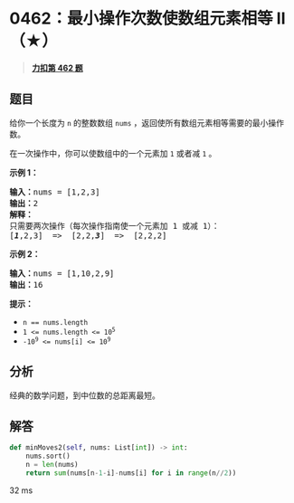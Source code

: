# 0462：最小操作次数使数组元素相等 II（★）


> <u>**[力扣第 462 题](https://leetcode.cn/problems/minimum-moves-to-equal-array-elements-ii/)**</u>

## 题目

<p>给你一个长度为 <code>n</code> 的整数数组 <code>nums</code> ，返回使所有数组元素相等需要的最小操作数。</p>

<p>在一次操作中，你可以使数组中的一个元素加 <code>1</code> 或者减 <code>1</code> 。</p>



<p><strong>示例 1：</strong></p>

<pre>
<strong>输入：</strong>nums = [1,2,3]
<strong>输出：</strong>2
<strong>解释：</strong>
只需要两次操作（每次操作指南使一个元素加 1 或减 1）：
[<strong><em>1</em></strong>,2,3]  =&gt;  [2,2,<strong><em>3</em></strong>]  =&gt;  [2,2,2]
</pre>

<p><strong>示例 2：</strong></p>

<pre>
<strong>输入：</strong>nums = [1,10,2,9]
<strong>输出：</strong>16
</pre>



<p><strong>提示：</strong></p>

<ul>
<li><code>n == nums.length</code></li>
<li><code>1 &lt;= nums.length &lt;= 10<sup>5</sup></code></li>
<li><code>-10<sup>9</sup> &lt;= nums[i] &lt;= 10<sup>9</sup></code></li>
</ul>


## 分析

经典的数学问题，到中位数的总距离最短。

## 解答


```python
def minMoves2(self, nums: List[int]) -> int:
	nums.sort()
	n = len(nums)
	return sum(nums[n-1-i]-nums[i] for i in range(n//2))
```
32 ms

